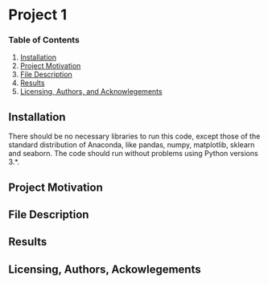 # Project 1

### Table of Contents
1. [Installation](#installation)
2. [Project Motivation](#motivation)
3. [File Description](#files)
4. [Results](#results)
5. [Licensing, Authors, and Acknowlegements](#licensing)

## Installation <a name= "installation"></a>

There should be no necessary libraries to run this code, except those of the standard distribution of Anaconda, like
pandas, numpy, matplotlib, sklearn and seaborn. The code should run without problems using Python versions 3.*.

## Project Motivation <a name="motivation"></a>






## File Description <a name="files"></a>


## Results <a name="results"></a>


## Licensing, Authors, Ackowlegements <a name="licensing"></a>
